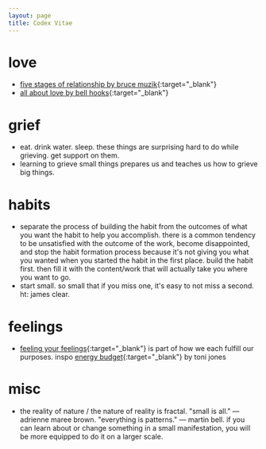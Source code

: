```yaml
---
layout: page
title: Codex Vitae
---
```


# love

- [five stages of relationship by bruce muzik](https://www.loveatfirstfight.com/relationship-advice/relationship-stages/){:target="_blank"}
- [all about love by bell hooks](https://www.goodreads.com/book/show/17607.All_About_Love){:target="_blank"}

# grief

- eat. drink water. sleep. these things are surprising hard to do while grieving. get support on them. 
- learning to grieve small things prepares us and teaches us how to grieve big things. 

# habits

- separate the process of building the habit from the outcomes of what you want the habit to help you accomplish. there is a common tendency to be unsatisfied with the outcome of the work, become disappointed, and stop the habit formation process because it's not giving you what you wanted when you started the habit in the first place. build the habit first. then fill it with the content/work that will actually take you where you want to go. 
- start small. so small that if you miss one, it's easy to not miss a second. ht: james clear. 

# feelings

- [feeling your feelings](2022/04/08/on-feeling-your-feeilngs/){:target="_blank"} is part of how we each fulfill our purposes. inspo [energy budget](https://www.youtube.com/watch?v=2OB-6V0_QZ8&themeRefresh=1){:target="_blank"} by toni jones

# misc

- the reality of nature / the nature of reality is fractal. "small is all." — adrienne maree brown. "everything is patterns." — martin bell. if you can learn about or change something in a small manifestation, you will be more equipped to do it on a larger scale. 
